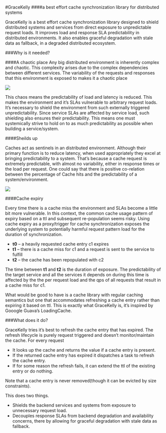 #GraceKelly
####a best effort cache synchronization library for distributed systems

GraceKelly is a best effort cache synchronization library designed to
shield distributed systems and services from direct exposure to
unpredictable request loads. It improves load and response SLA
predictability in distributed environments. It also enables graceful
degradation with stale data as fallback, in a degraded distributed ecosystem.

###Why is it needed?

####A chaotic place
Any big distributed environment is inherently complex and chaotic. This
complexity arises due to the complex dependencies between different
services. The variability of the requests and responses that this
environment is exposed to makes it a chaotic place

<img src="https://img3a.flixcart.com//www/promos/new/20130905-115236-soa.png">

This chaos means the predictability of load and latency is
reduced. This makes the environment and it’s SLAs vulnerable to arbitrary
request loads. It’s necessary to shield the environment from such
externally triggered unpredictability. Since service SLAs are affected
by service load, such shielding also ensures their predictability. This
means one must systemically strive to hold on to as much predictability as
possible when building a service/system.

####Sheilds up

Caches act as sentinels in an distributed environment. Although their primary
function is to reduce latency, when used appropriately they excel at
bringing predictability to a system. That’s because a cache request is
extremely predictable, with almost no variability, either in response
times or the load per request. One could say that there is positive
co-relation between the percentage of Cache hits and the
predictability of a system/environment.

<img src="https://img1a.flixcart.com//www/promos/new/20130905-115342-soa-cached.png">

####Cache expiry

Every time there is a cache miss the environment and 
SLAs become a little bit more vulnerable. In this context, the common
cache usage pattern of expiry based on a ttl and subsequent
re-population seems risky. Using cache expiry as a
proxy/trigger for cache synchronization exposes the underlying system
to potentially harmful request pattern load for the duration of
synchronization.

- **t0** – a heavily requested cache entry c1 expires
- **t1** – there is a cache miss for c1 and a request is sent to the service to fulfill
- **t2** – the cache has been repopulated with c2

The time between **t1** and **t2** is the duration of exposure. The
predictability of the target service and all the services it depends
on during this time is affected by the the per request load and the
qps of all requests that result in a cache miss for c1.

What would be good to have is a cache library with regular caching
semantics but one that accommodates refreshing a cache entry rather
than expiring it based on ttl. This is exactly what GraceKelly is,
it’s inspired by Gooogle Guava’s LoadingCache.

###What does it do?

GraceKelly tries it’s best to refresh the cache entry that has
expired. The refresh lifecycle is purely request triggered and doesn’t
monitor/maintain the cache. For every request

- It looks up the cache and returns the value if a cache entry is present.
- If the returned cache entry has expired it dispatches a task to refresh the cache entry.
- If for some reason the refresh fails, it can extend the ttl of the existing entry or do nothing.

Note that a cache entry is never removed(though it can be evicted by
size constraints).

This does two things.

- Shields the backend services and systems from exposure to unnecessary request load.  
- Decouples response SLAs from backend degradation and availability concerns, there by allowing for graceful degradation with stale data as fallback.
